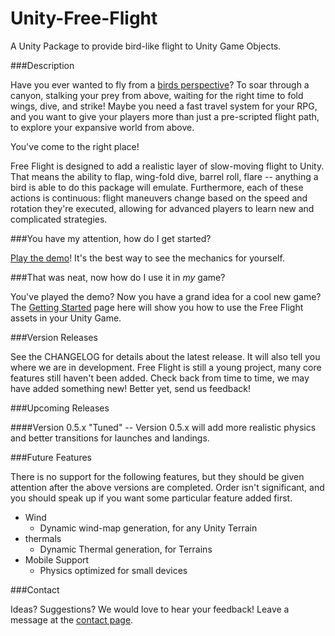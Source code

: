 Unity-Free-Flight
=================

A Unity Package to provide bird-like flight to Unity Game Objects.

###Description

Have you ever wanted to fly from a [birds perspective](https://www.youtube.com/watch?v=G3QrhdfLCO8 "Youtube of GoPro mounted on an Eagle in flight")? To soar through a canyon, stalking your prey from above, waiting for the right time to fold wings, dive, and strike! Maybe you need a fast travel system for your RPG, and you want to give your players more than just a pre-scripted flight path, to explore your expansive world from above. 

You've come to the right place!

Free Flight is designed to add a realistic layer of slow-moving flight to Unity. That means the ability to flap, wing-fold dive, barrel roll, flare -- anything a bird is able to do this package will emulate. Furthermore, each of these actions is continuous: flight maneuvers change based on the speed and rotation they're executed, allowing for advanced players to learn new and complicated strategies. 

###You have my attention, how do I get started?

[Play the demo](http://windwardproductions.org/projects/UnityFreeFlight/downloads/)! It's the best way to see the mechanics for yourself. 

###That was neat, now how do I use it in *my* game?

You've played the demo? Now you have a grand idea for a cool new game? The [Getting Started](http://www.windwardproductions.org/projects/UnityFreeFlight/gettingStarted/) page here will show you how to use the Free Flight assets in your Unity Game. 

###Version Releases

See the CHANGELOG for details about the latest release. It will also tell you where we are in development. Free Flight is still a young project, many core features still haven't been added. Check back from time to time, we may have added something new! Better yet, send us feedback! 

###Upcoming Releases

####Version 0.5.x "Tuned" -- Version 0.5.x will add more realistic physics and better transitions for launches and landings.


###Future Features 

There is no support for the following features, but they should be given attention after the above versions are completed. Order isn't significant, and you should speak up if you want some particular feature added first. 

* Wind
	* Dynamic wind-map generation, for any Unity Terrain
* thermals
	* Dynamic Thermal generation, for Terrains
* Mobile Support
	* Physics optimized for small devices

###Contact

Ideas? Suggestions? We would love to hear your feedback! Leave a message at the [contact page](http://windwardproductions.org/contact/).
